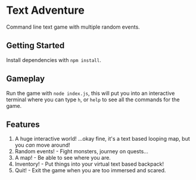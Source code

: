 # Text Adventure

Command line text game with multiple random events.

## Getting Started

Install dependencies with `npm install`.

## Gameplay

Run the game with `node index.js`, this will put you into an interactive terminal where you can type `h`, or `help` to see all the commands for the game.

## Features

1. A huge interactive world! ...okay fine, it's a text based looping map, but you _can_ move around!
2. Random events! - Fight monsters, journey on quests...
3. A map! - Be able to see where you are.
4. Inventory! - Put things into your virtual text based backpack!
5. Quit! - Exit the game when you are too immersed and scared.
